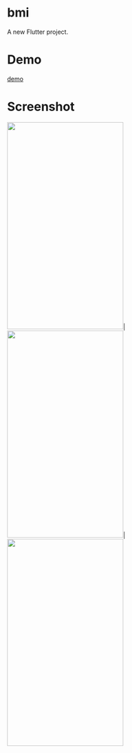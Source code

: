 # bmi

A new Flutter project.

# Demo

[demo](https://bmiclac.netlify.app)

# Screenshot

<img src="https://github.com/MohammadAliOmari/test/assets/123997624/e032ee0e-441c-4600-a5ac-fd11d70cbe22" width="270" height="480">|<img src="https://github.com/MohammadAliOmari/test/assets/123997624/28a1d735-e082-4611-b52a-e3742c890cf8" width="270" height="480">|
<img src="https://github.com/MohammadAliOmari/test/assets/123997624/2b62e0db-2c74-4c05-8637-c531e4c35fd9" width="270" height="480">
